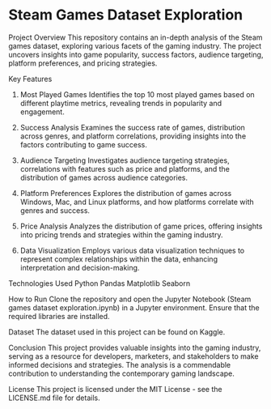 # Steam Games Dataset Exploration
Project Overview
This repository contains an in-depth analysis of the Steam games dataset, exploring various facets of the gaming industry. The project uncovers insights into game popularity, success factors, audience targeting, platform preferences, and pricing strategies.

Key Features
1. Most Played Games
Identifies the top 10 most played games based on different playtime metrics, revealing trends in popularity and engagement.

2. Success Analysis
Examines the success rate of games, distribution across genres, and platform correlations, providing insights into the factors contributing to game success.

3. Audience Targeting
Investigates audience targeting strategies, correlations with features such as price and platforms, and the distribution of games across audience categories.

4. Platform Preferences
Explores the distribution of games across Windows, Mac, and Linux platforms, and how platforms correlate with genres and success.

5. Price Analysis
Analyzes the distribution of game prices, offering insights into pricing trends and strategies within the gaming industry.

6. Data Visualization
Employs various data visualization techniques to represent complex relationships within the data, enhancing interpretation and decision-making.

Technologies Used
Python
Pandas
Matplotlib
Seaborn

How to Run
Clone the repository and open the Jupyter Notebook (Steam games dataset exploration.ipynb) in a Jupyter environment. Ensure that the required libraries are installed.

Dataset
The dataset used in this project can be found on Kaggle.

Conclusion
This project provides valuable insights into the gaming industry, serving as a resource for developers, marketers, and stakeholders to make informed decisions and strategies. The analysis is a commendable contribution to understanding the contemporary gaming landscape.

License
This project is licensed under the MIT License - see the LICENSE.md file for details.
